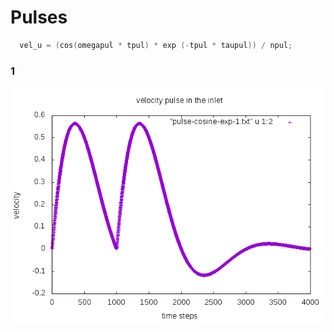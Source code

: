 # Pulses 

```c
  vel_u = (cos(omegapul * tpul) * exp (-tpul * taupul)) / npul;
```

### 1 
![1](plot-1.png)

